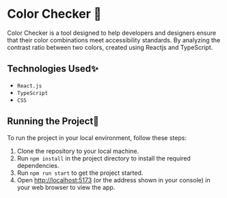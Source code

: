 
# Color Checker 🎨

Color Checker is a tool designed to help developers and designers ensure that their color combinations meet accessibility standards. By analyzing the contrast ratio between two colors, created using Reactjs and TypeScript.



## Technologies Used✨
- `React.js`
- `TypeScript`
- `CSS`

##  Running the Project🚀

To run the project in your local environment, follow these steps:

1. Clone the repository to your local machine.
2. Run `npm install` in the project directory to install the required dependencies.
3. Run `npm run start` to get the project started.
4. Open [http://localhost:5173](http://localhost:5173) (or the address shown in your console) in your web browser to view the app.
